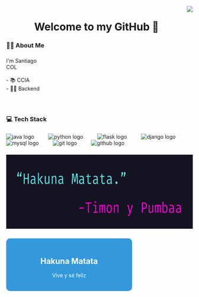 <img align="right" height="150" src="https://media0.giphy.com/media/v1.Y2lkPTc5MGI3NjExdG44cGQ1Z3p5Y3lubnp4cmV4eGpmeWY0bThzZnF4bDU1Ym5xODFyMSZlcD12MV9pbnRlcm5hbF9naWZfYnlfaWQmY3Q9Zw/NmRBAYeblCnf9MHBX8/giphy.gif"  />

###

<h1 align="center">Welcome to my GitHub 👋</h1>

###

<h3 align="left">👩‍💻  About Me</h3>

###

<p align="left">I'm Santiago<br>COL<br><br>- 📚 CCIA<br>- ​💪🏻​ Backend</p>

###

<br clear="both">

<h3 align="left">💻​ Tech Stack</h3>

###

<div align="left">
  <img src="https://skillicons.dev/icons?i=java" height="40" alt="java logo"  />
  <img width="30" />
  <img src="https://skillicons.dev/icons?i=py" height="40" alt="python logo"  />
  <img width="30" />
  <img src="https://skillicons.dev/icons?i=flask" height="40" alt="flask logo"  />
  <img width="30" />
  <img src="https://skillicons.dev/icons?i=django" height="40" alt="django logo"  />
  <img width="30" />
  <img src="https://skillicons.dev/icons?i=mysql" height="40" alt="mysql logo"  />
  <img width="30" />
  <img src="https://skillicons.dev/icons?i=git" height="40" alt="git logo"  />
  <img width="30" />
  <img src="https://skillicons.dev/icons?i=github" height="40" alt="github logo"  />
</div>

###

<div align="center">
  <img height="200" src="https://github.com/SKing25/SKing25/blob/main/Hakuna%20Matata.png"  />
</div>

###

<div style="background-color: #3498db; padding: 20px; border-radius: 10px; color: white; width: 300px; text-align: center;">
  <h2>Hakuna Matata</h2>
  <p>Vive y sé feliz</p>
</div>

